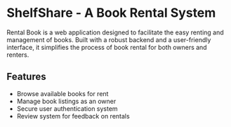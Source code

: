 # ShelfShare - A Book Rental System

Rental Book is a web application designed to facilitate the easy renting and management of books. Built with a robust backend and a user-friendly interface, it simplifies the process of book rental for both owners and renters.

## Features

- Browse available books for rent
- Manage book listings as an owner
- Secure user authentication system
- Review system for feedback on rentals

